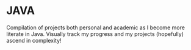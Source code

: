 # JAVA
Compilation of projects both personal and academic as I become more literate in Java. Visually track my progress and my projects (hopefully) ascend in complexity!
